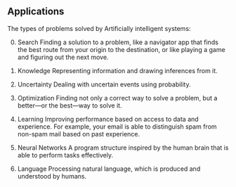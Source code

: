 ## Applications

The types of problems solved by Artificially intelligent systems:

0. Search
Finding a solution to a problem, like a navigator app that finds the best route from your origin to the destination, or like playing a game and figuring out the next move.

1. Knowledge
Representing information and drawing inferences from it.

2. Uncertainty
Dealing with uncertain events using probability.

3. Optimization
Finding not only a correct way to solve a problem, but a better—or the best—way to solve it.

4. Learning
Improving performance based on access to data and experience. For example, your email is able to distinguish spam from non-spam mail based on past experience.

5. Neural Networks
A program structure inspired by the human brain that is able to perform tasks effectively.

6. Language
Processing natural language, which is produced and understood by humans.

